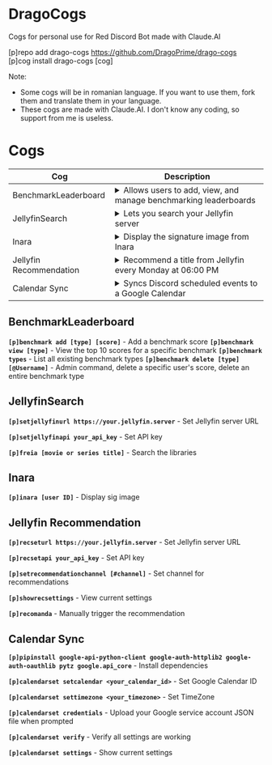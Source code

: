# DragoCogs
Cogs for personal use for Red Discord Bot made with Claude.AI

[p]repo add drago-cogs https://github.com/DragoPrime/drago-cogs<br>
[p]cog install drago-cogs [cog]

Note:
- Some cogs will be in romanian language. If you want to use them, fork them and translate them in your language.
- These cogs are made with Claude.AI. I don't know any coding, so support from me is useless.

# Cogs
| Cog | Description |
| --- | ----------- |
| BenchmarkLeaderboard | <details><summary>Allows users to add, view, and manage benchmarking leaderboards</summary>Allows users to add, view, and manage benchmarking leaderboards</details>
| JellyfinSearch | <details><summary>Lets you search your Jellyfin server</summary>This cog is in romanian language and a custom command to search</details>
| Inara | <details><summary>Display the signature image from Inara</summary>Display the signature image from Inara</details>
| Jellyfin Recommendation | <details><summary>Recommend a title from Jellyfin every Monday at 06:00 PM</summary>This cog is in romanian language and a custom command to recommend</details>
| Calendar Sync | <details><summary>Syncs Discord scheduled events to a Google Calendar</summary>Syncs Discord scheduled events to a Google Calendar</details>

## BenchmarkLeaderboard

**`[p]benchmark add [type] [score]`** - Add a benchmark score
**`[p]benchmark view [type]`** - View the top 10 scores for a specific benchmark
**`[p]benchmark types`** - List all existing benchmark types
**`[p]benchmark delete [type] [@Username]`** - Admin command, delete a specific user's score, delete an entire benchmark type

## JellyfinSearch

**`[p]setjellyfinurl https://your.jellyfin.server`** - Set Jellyfin server URL

**`[p]setjellyfinapi your_api_key`** - Set API key

**`[p]freia [movie or series title]`** - Search the libraries

## Inara

**`[p]inara [user ID]`** - Display sig image

## Jellyfin Recommendation

**`[p]recseturl https://your.jellyfin.server`** - Set Jellyfin server URL

**`[p]recsetapi your_api_key`** - Set API key

**`[p]setrecommendationchannel [#channel]`** - Set channel for recommendations

**`[p]showrecsettings`** - View current settings

**`[p]recomanda`** - Manually trigger the recommendation

## Calendar Sync

**`[p]pipinstall google-api-python-client google-auth-httplib2 google-auth-oauthlib pytz google.api_core`** - Install dependencies

**`[p]calendarset setcalendar <your_calendar_id>`** - Set Google Calendar ID

**`[p]calendarset settimezone <your_timezone>`** - Set TimeZone

**`[p]calendarset credentials`** - Upload your Google service account JSON file when prompted

**`[p]calendarset verify`** - Verify all settings are working

**`[p]calendarset settings`** - Show current settings

